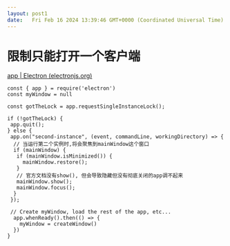 ```yaml
---
layout: post1
date:   Fri Feb 16 2024 13:39:46 GMT+0000 (Coordinated Universal Time)
---
```

# 限制只能打开一个客户端

[app | Electron (electronjs.org)](https://www.electronjs.org/docs/latest/api/app)

```
const { app } = require('electron')
const myWindow = null

const gotTheLock = app.requestSingleInstanceLock();

if (!gotTheLock) {
 app.quit();
} else {
 app.on("second-instance", (event, commandLine, workingDirectory) => {
  // 当运行第二个实例时,将会聚焦到mainWindow这个窗口
  if (mainWindow) {
   if (mainWindow.isMinimized()) {
     mainWindow.restore();
   }
   // 官方文档没有show(), 但会导致隐藏但没有彻底关闭的app调不起来
   mainWindow.show();
   mainWindow.focus();
  }
 });

 // Create myWindow, load the rest of the app, etc...
  app.whenReady().then(() => {
    myWindow = createWindow()
  })
}
```